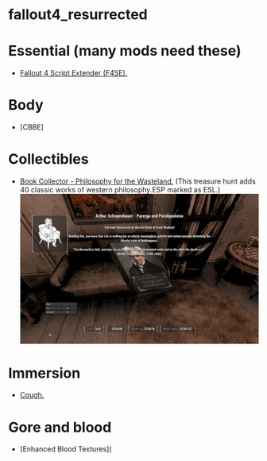 # fallout4_resurrected

# Essential (many mods need these)

  - [Fallout 4 Script Extender (F4SE).](https://www.nexusmods.com/fallout4/mods/42147?tab=files)

# Body
  - [CBBE]

# Collectibles
  - [Book Collector - Philosophy for the Wasteland.](https://www.nexusmods.com/fallout4/mods/72568) (This treasure hunt adds 40 classic works of western philosophy.ESP marked as ESL.)
    <img src="screens/philosophy_books/1.jpg"/>

# Immersion
  - [Cough.](https://www.nexusmods.com/fallout4/mods/49235)

# Gore and blood
  - [Enhanced Blood Textures](

